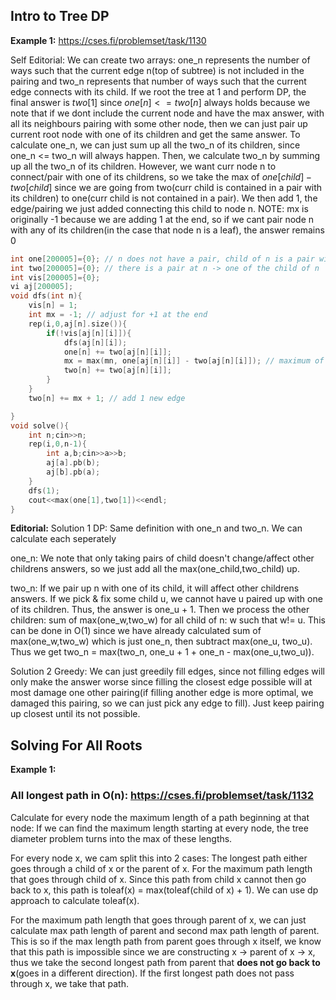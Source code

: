 ## Intro to Tree DP

**Example 1:** https://cses.fi/problemset/task/1130

Self Editorial:
We can create two arrays: one_n represents the number of ways such that the current edge n(top of subtree) is not included in the pairing and two_n represents that number of ways such that the current edge connects with its child.
If we root the tree at 1 and perform DP, the final answer is $two[1]$ since $one[n] <= two[n]$ always holds because we note that if we dont include the current node and have the max answer, with all its neighbours pairing with some other node, then we can just pair up current root node with one of its children and get the same answer.
To calculate one_n, we can just sum up all the two_n of its children, since one_n <= two_n will always happen. Then, we calculate two_n by summing up all the two_n of its children. However, we want curr node n to connect/pair with one of its childrens, so we take the max of $one[child] - two[child]$ since we are going from two(curr child is contained in a pair with its children) to one(curr child is not contained in a pair). We then add 1, the edge/pairing we just added connecting this child to node n.
NOTE: mx is originally -1 because we are adding 1 at the end, so if we cant pair node n with any of its children(in the case that node n is a leaf), the answer remains 0
```cpp
int one[200005]={0}; // n does not have a pair, child of n is a pair with one of its child
int two[200005]={0}; // there is a pair at n -> one of the child of n
int vis[200005]={0};
vi aj[200005];
void dfs(int n){
    vis[n] = 1;
    int mx = -1; // adjust for +1 at the end
    rep(i,0,aj[n].size()){
        if(!vis[aj[n][i]]){
            dfs(aj[n][i]);
            one[n] += two[aj[n][i]];
            mx = max(mn, one[aj[n][i]] - two[aj[n][i]]); // maximum of this expression
            two[n] += two[aj[n][i]]; 
        }
    }
    two[n] += mx + 1; // add 1 new edge

}
void solve(){
    int n;cin>>n;
    rep(i,0,n-1){
        int a,b;cin>>a>>b;
        aj[a].pb(b);
        aj[b].pb(a);
    }
    dfs(1);
    cout<<max(one[1],two[1])<<endl;
}
```
**Editorial:**
Solution 1 DP:
Same definition with one_n and two_n. We can calculate each seperately

one_n: We note that only taking pairs of child doesn't change/affect other childrens answers, so we just add all the max(one_child,two_child) up.

two_n: If we pair up n with one of its child, it will affect other childrens answers. If we pick & fix some child u, we cannot have u paired up with one of its children. Thus, the answer is one_u + 1. Then we process the other children: sum of max(one_w,two_w) for all child of n: w such that w!= u.
This can be done in O(1) since we have already calculated sum of max(one_w,two_w) which is just one_n, then subtract max(one_u, two_u). Thus we get two_n = max(two_n, one_u + 1 + one_n - max(one_u,two_u)).

Solution 2 Greedy:
We can just greedily fill edges, since not filling edges will only make the answer worse since filling the closest edge possible will at most damage one other pairing(if filling another edge is more optimal, we damaged this pairing, so we can just pick any edge to fill). Just keep pairing up closest until its not possible.


## Solving For All Roots

**Example 1:** 

### All longest path in O(n): https://cses.fi/problemset/task/1132
Calculate for every node the maximum length of a path beginning at that node: If we can find the maximum length starting at every node, the tree diameter problem turns into the max of these lengths.

For every node x, we cam split this into 2 cases: The longest path either goes through a child of x or the parent of x.
For the maximum path length that goes through child of x. Since this path from child x cannot then go back to x, this path is toleaf(x) = max(toleaf(child of x) + 1). We can use dp approach to calculate toleaf(x). 

For the maximum path length that goes through parent of x, we can just calculate max path length of parent and second max path length of parent. This is so if the max length path from parent goes through x itself, we know that this path is impossible since we are constructing x -> parent of x -> x, thus we take the second longest path from parent that **does not go back to x**(goes in a different direction). If the first longest path does not pass through x, we take that path.

```cpp

```

